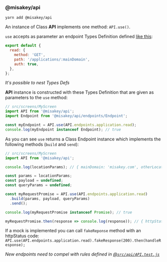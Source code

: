 ### @misakey/api

```shell
yarn add @misakey/api
```

An instance of Class **API** implements one method: `API.use()`.

`use` accepts as parameter an endpoint Types Definition defined 
[like this](https://gitlab.com/Misakey/js-common/blob/master/src/api/endpoints/application/index.js):
<!-- eslint-skip -->
```js static
export default {
  read: {
    method: 'GET',
    path: '/applications/:mainDomain',
    auth: true,
  },
};
```
*It's possible to nest Types Defs*

**API** instance is constructed with these Types Definition
that are given as parameters to the `use` method:

<!-- eslint-skip -->
```js static
// src/screens/MyScreen
import API from '@misakey/api';
import Endpoint from '@misakey/api/endpoints/Endpoint';

const myEndpoint = API.use(API.endpoints.application.read);
console.log(myEndpoint instanceof Endpoint); // true
```
As you can see `use` returns a Class Endpoint instance which implements
the following methods (`build` and `send`):

<!-- eslint-skip -->
```js static
// src/screens/MyScreen
import API from '@misakey/api';

console.log(locationParams); // { mainDomain: 'misakey.com', otherLocationParam: true }

const params = locationParams;
const payload = undefined;
const queryParams = undefined;

const myRequestPromise = API.use(API.endpoints.application.read)
  .build(params, payload, queryParams)
  .send();

console.log(myRequestPromise instanceof Promise); // true

myRequestPromise.then(response => console.log(response)); // { httpStatus: 200, body: {} }
```
If a mock is implemented you can call `fakeReponse` method with an httpStatus code:
`API.use(API.endpoints.application.read).fakeResponse(200).then(handleResponse);`

*New endpoints need to compel with rules defined in [@`src/api/API.test.js`](https://gitlab.com/Misakey/js-common/blob/master/src/API/API.test.js)*

